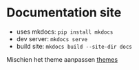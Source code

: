 # Documentation site

- uses mkdocs: ```pip install mkdocs```
- dev server: ```mkdocs serve```
- build site: ```mkdocs build --site-dir docs```

Mischien het theme aanpassen [themes](https://github.com/mkdocs/catalog?tab=readme-ov-file#-theming)